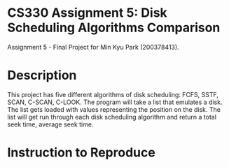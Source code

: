 # CS330 Assignment 5: Disk Scheduling Algorithms Comparison
Assignment 5 - Final Project for Min Kyu Park (200378413).

# Description
This project has five different algorithms of disk scheduling: FCFS, SSTF, SCAN, C-SCAN, C-LOOK. The program will take a list that emulates a disk. The list gets loaded with values representing the position on the disk. The list will get run through each disk scheduling algorithm and return a total seek time, average seek time.

# Instruction to Reproduce
